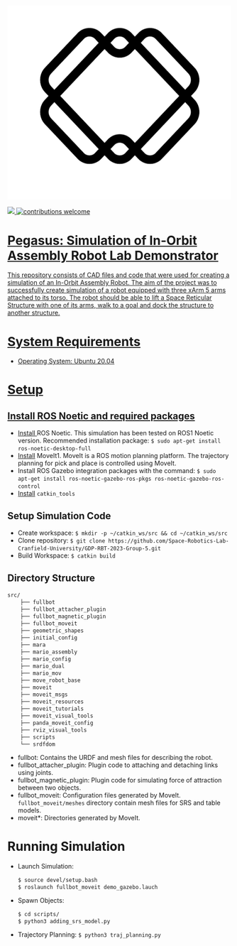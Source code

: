 ﻿![Pegasus](images/pegasus_logo.png)

<a href="https://postgresql.org"><img src="https://img.shields.io/badge/Powered%20By-ROS%20Noetic-blue"> ![contributions welcome](https://img.shields.io/badge/contributors-4-green) 

    
# Pegasus: Simulation of In-Orbit Assembly Robot Lab Demonstrator
This repository consists of CAD files and code that were used for creating a simulation of an In-Orbit Assembly Robot. The aim of the project was to successfully create simulation of a robot equipped with three xArm 5  arms attached to its torso. The robot should be able to lift a Space Reticular Structure with one of its arms, walk to a goal and dock the structure to another structure.

# System Requirements
* Operating System: Ubuntu 20.04


# Setup
## Install ROS Noetic and required packages
* [Install ](http://wiki.ros.org/noetic/Installation) ROS Noetic. This simulation has been tested on ROS1 Noetic version. Recommended installation package: 
`$ sudo apt-get install ros-noetic-desktop-full`
* [Install](https://moveit.ros.org/) MoveIt1. MoveIt is a ROS motion planning platform. The trajectory planning for pick and place is controlled using MoveIt.
* Install ROS Gazebo integration packages with the command: 
``
$ sudo apt-get install ros-noetic-gazebo-ros-pkgs ros-noetic-gazebo-ros-control
``
* [Install](https://catkin-tools.readthedocs.io/en/latest/installing.html) `catkin_tools`

## Setup Simulation Code
* Create workspace: `$ mkdir -p ~/catkin_ws/src && cd ~/catkin_ws/src`
* Clone repository: `$ git clone https://github.com/Space-Robotics-Lab-Cranfield-University/GDP-RBT-2023-Group-5.git`
* Build Workspace: `$ catkin build`

## Directory Structure
```
src/
	├── fullbot
	├── fullbot_attacher_plugin
	├── fullbot_magnetic_plugin
	├── fullbot_moveit
	├── geometric_shapes
	├── initial_config
	├── mara
	├── mario_assembly
	├── mario_config
	├── mario_dual
	├── mario_mov
	├── move_robot_base
	├── moveit
	├── moveit_msgs
	├── moveit_resources
	├── moveit_tutorials
	├── moveit_visual_tools
	├── panda_moveit_config
	├── rviz_visual_tools
	├── scripts
	└── srdfdom
```
* fullbot: Contains the URDF and mesh files for describing the robot.
* fullbot_attacher_plugin: Plugin code to attaching and detaching links using joints.
* fullbot_magnetic_plugin: Plugin code for simulating force of attraction between two objects. 
* fullbot_moveit: Configuration files generated by MoveIt. `fullbot_moveit/meshes` directory contain mesh files for SRS and table models. 
* moveit*: Directories generated by MoveIt.

# Running Simulation
* Launch Simulation: 
	```
	$ source devel/setup.bash
	$ roslaunch fullbot_moveit demo_gazebo.lauch
	```
* Spawn Objects:
	```
	$ cd scripts/
	$ python3 adding_srs_model.py
	```
* Trajectory Planning:
		`$ python3 traj_planning.py`

	

